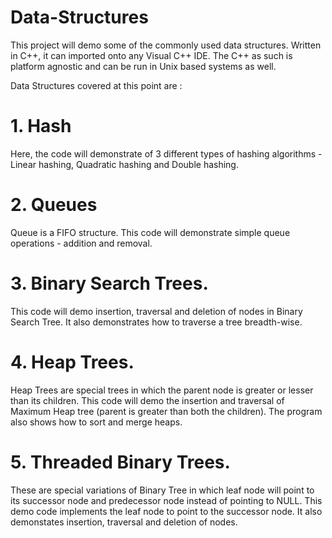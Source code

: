 # Data-Structures

This project will demo some of the commonly used data structures. Written in C++, it can imported onto any Visual C++ IDE. The C++ as such is platform agnostic and can be run in Unix based systems as well.

Data Structures covered at this point are :

# 1. Hash
Here, the code will demonstrate of 3 different types of hashing algorithms - Linear hashing, Quadratic hashing and Double hashing.

# 2. Queues
Queue is a FIFO structure. This code will demonstrate simple queue operations - addition and removal.

# 3. Binary Search Trees.
This code will demo insertion, traversal and deletion of nodes in Binary Search Tree. It also demonstrates how to traverse a tree breadth-wise.

# 4. Heap Trees.
Heap Trees are special trees in which the parent node is greater or lesser than its children. This code will demo the insertion and traversal of Maximum Heap tree (parent is greater than both the children). The program also shows how to sort and merge heaps.

# 5. Threaded Binary Trees.
These are special variations of Binary Tree in which leaf node will point to its successor node and predecessor node instead of pointing to NULL. This demo code implements the leaf node to point to the successor node. It also demonstates insertion, traversal and deletion of nodes.
